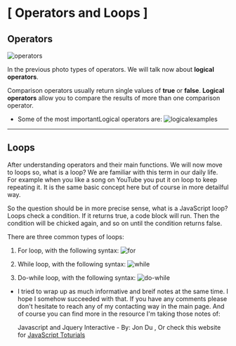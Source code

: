 # **[ Operators and Loops ]**

## Operators 
![operators](https://data-flair.training/blogs/wp-content/uploads/sites/2/2019/03/JavaScript-Operators-1200x720.jpg)

In the previous photo types of operators. We will talk now about **logical operators**. 

Comparison operators usually return single values of **true** or **false**. **Logical operators** allow you to compare the results of more than one comparison operator.

* Some of the most importantLogical operators are:
![logicalexamples](https://www.tutsmake.com/wp-content/uploads/2020/05/JavaScript-Logical-Operators.jpeg)
----------------------------------------------
## Loops
After understanding operators and their main functions. We will now move to loops so, what is a loop? We are familiar with this term in our daily life. For example when you like a song on YouTube you put it on loop to keep repeating it. It is the same basic concept here but of course in more detailful way.

So the question should be in more precise sense, what is a JavaScript loop? Loops check a condition. If it returns true, a code block will run. Then the condition will be chicked again, and so on until the condition returns false.

There are three common types of loops:
1. For loop, with the following syntax:
![for](https://cdn.javascripttutorial.net/wp-content/uploads/2020/01/JavaScript-for-Loop.png)

2. While loop, with the following syntax:
![while](https://cdn.javascripttutorial.net/wp-content/uploads/2016/08/JavaScript-while-loop.png)

3. Do-while loop, with the following syntax:
![do-while](https://cdn.javascripttutorial.net/wp-content/uploads/2016/08/JavaScript-do-while-loop.png)

* I tried to wrap up as much informative and breif notes at the same time. I hope I somehow succeeded with that. If you have any comments please don't hesitate to reach any of my contacting way in the main page. And of course you can find more in the resource I'm taking those notes of:

  Javascript and Jquery Interactive - By: Jon Du
, Or check this website for [JavaScript Toturials](https://www.javascripttutorial.net/)
